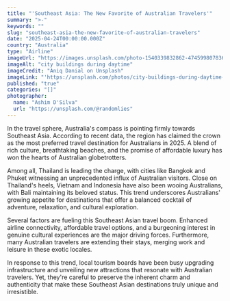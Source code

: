 ```yaml
---
title: "'Southeast Asia: The New Favorite of Australian Travelers'"
summary: ">-"
keywords: ""
slug: "southeast-asia-the-new-favorite-of-australian-travelers"
date: "2025-04-24T00:00:00.000Z"
country: "Australia"
type: "Airline"
imageUrl: "https://images.unsplash.com/photo-1540339832862-474599807836?q=80&w=2070&auto=format&fit=crop&ixlib=rb-4.0.3&ixid=M3wxMjA3fDB8MHxwaG90by1wYWdlfHx8fGVufDB8fHx8fA%3D%3D"
imageAlt: "city buildings during daytime"
imageCredit: "Aniq Danial on Unsplash"
imageLink: "'https://unsplash.com/photos/city-buildings-during-daytime-prZLk4DWgzY'"
published: "true"
categories: "[]"
photographer:
  name: "Ashim D'Silva"
  url: "https://unsplash.com/@randomlies"
---
```






In the travel sphere, Australia's compass is pointing firmly towards Southeast Asia. According to recent data, the region has claimed the crown as the most preferred travel destination for Australians in 2025. A blend of rich culture, breathtaking beaches, and the promise of affordable luxury has won the hearts of Australian globetrotters.

Among all, Thailand is leading the charge, with cities like Bangkok and Phuket witnessing an unprecedented influx of Australian visitors. Close on Thailand's heels, Vietnam and Indonesia have also been wooing Australians, with Bali maintaining its beloved status. This trend underscores Australians' growing appetite for destinations that offer a balanced cocktail of adventure, relaxation, and cultural exploration.

Several factors are fueling this Southeast Asian travel boom. Enhanced airline connectivity, affordable travel options, and a burgeoning interest in genuine cultural experiences are the major driving forces. Furthermore, many Australian travelers are extending their stays, merging work and leisure in these exotic locales.

In response to this trend, local tourism boards have been busy upgrading infrastructure and unveiling new attractions that resonate with Australian travelers. Yet, they're careful to preserve the inherent charm and authenticity that make these Southeast Asian destinations truly unique and irresistible.
